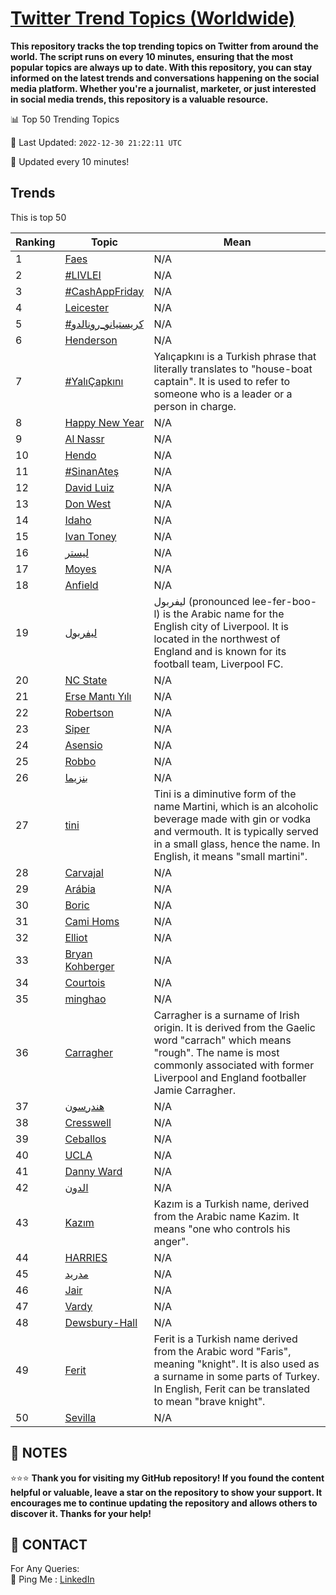 [Twitter Trend Topics (Worldwide)](https://github.com/ErcinDedeoglu/Twitter-Trend-Topics)
==========

**This repository tracks the top trending topics on Twitter from around the world. 
The script runs on every 10 minutes, ensuring that the most popular topics are always up to date. 
With this repository, you can stay informed on the latest trends and conversations happening on the social media platform. 
Whether you're a journalist, marketer, or just interested in social media trends, this repository is a valuable resource.**


📊 Top 50 Trending Topics

📆 Last Updated: `2022-12-30 21:22:11 UTC`

🔧 Updated every 10 minutes!


## Trends

This is top 50

| Ranking | Topic | Mean |
| ------- | ------------ | ------------ |
| 1 | [Faes](http://twitter.com/search?q=Faes) | N/A |
| 2 | [#LIVLEI](http://twitter.com/search?q=%23LIVLEI) | N/A |
| 3 | [#CashAppFriday](http://twitter.com/search?q=%23CashAppFriday) | N/A |
| 4 | [Leicester](http://twitter.com/search?q=Leicester) | N/A |
| 5 | [#كريستيانو_رونالدو](http://twitter.com/search?q=%23%d9%83%d8%b1%d9%8a%d8%b3%d8%aa%d9%8a%d8%a7%d9%86%d9%88_%d8%b1%d9%88%d9%86%d8%a7%d9%84%d8%af%d9%88) | N/A |
| 6 | [Henderson](http://twitter.com/search?q=Henderson) | N/A |
| 7 | [#YalıÇapkını](http://twitter.com/search?q=%23Yal%c4%b1%c3%87apk%c4%b1n%c4%b1) | Yalıçapkını is a Turkish phrase that literally translates to "house-boat captain". It is used to refer to someone who is a leader or a person in charge. |
| 8 | [Happy New Year](http://twitter.com/search?q=Happy+New+Year) | N/A |
| 9 | [Al Nassr](http://twitter.com/search?q=Al+Nassr) | N/A |
| 10 | [Hendo](http://twitter.com/search?q=Hendo) | N/A |
| 11 | [#SinanAteş](http://twitter.com/search?q=%23SinanAte%c5%9f) | N/A |
| 12 | [David Luiz](http://twitter.com/search?q=David+Luiz) | N/A |
| 13 | [Don West](http://twitter.com/search?q=Don+West) | N/A |
| 14 | [Idaho](http://twitter.com/search?q=Idaho) | N/A |
| 15 | [Ivan Toney](http://twitter.com/search?q=Ivan+Toney) | N/A |
| 16 | [ليستر](http://twitter.com/search?q=%d9%84%d9%8a%d8%b3%d8%aa%d8%b1) | N/A |
| 17 | [Moyes](http://twitter.com/search?q=Moyes) | N/A |
| 18 | [Anfield](http://twitter.com/search?q=Anfield) | N/A |
| 19 | [ليفربول](http://twitter.com/search?q=%d9%84%d9%8a%d9%81%d8%b1%d8%a8%d9%88%d9%84) | ليفربول (pronounced lee-fer-boo-l) is the Arabic name for the English city of Liverpool. It is located in the northwest of England and is known for its football team, Liverpool FC. |
| 20 | [NC State](http://twitter.com/search?q=NC+State) | N/A |
| 21 | [Erse Mantı Yılı](http://twitter.com/search?q=Erse+Mant%c4%b1+Y%c4%b1l%c4%b1) | N/A |
| 22 | [Robertson](http://twitter.com/search?q=Robertson) | N/A |
| 23 | [Siper](http://twitter.com/search?q=Siper) | N/A |
| 24 | [Asensio](http://twitter.com/search?q=Asensio) | N/A |
| 25 | [Robbo](http://twitter.com/search?q=Robbo) | N/A |
| 26 | [بنزيما](http://twitter.com/search?q=%d8%a8%d9%86%d8%b2%d9%8a%d9%85%d8%a7) | N/A |
| 27 | [tini](http://twitter.com/search?q=tini) | Tini is a diminutive form of the name Martini, which is an alcoholic beverage made with gin or vodka and vermouth. It is typically served in a small glass, hence the name. In English, it means "small martini". |
| 28 | [Carvajal](http://twitter.com/search?q=Carvajal) | N/A |
| 29 | [Arábia](http://twitter.com/search?q=Ar%c3%a1bia) | N/A |
| 30 | [Boric](http://twitter.com/search?q=Boric) | N/A |
| 31 | [Cami Homs](http://twitter.com/search?q=Cami+Homs) | N/A |
| 32 | [Elliot](http://twitter.com/search?q=Elliot) | N/A |
| 33 | [Bryan Kohberger](http://twitter.com/search?q=Bryan+Kohberger) | N/A |
| 34 | [Courtois](http://twitter.com/search?q=Courtois) | N/A |
| 35 | [minghao](http://twitter.com/search?q=minghao) | N/A |
| 36 | [Carragher](http://twitter.com/search?q=Carragher) | Carragher is a surname of Irish origin. It is derived from the Gaelic word "carrach" which means "rough". The name is most commonly associated with former Liverpool and England footballer Jamie Carragher. |
| 37 | [هندرسون](http://twitter.com/search?q=%d9%87%d9%86%d8%af%d8%b1%d8%b3%d9%88%d9%86) | N/A |
| 38 | [Cresswell](http://twitter.com/search?q=Cresswell) | N/A |
| 39 | [Ceballos](http://twitter.com/search?q=Ceballos) | N/A |
| 40 | [UCLA](http://twitter.com/search?q=UCLA) | N/A |
| 41 | [Danny Ward](http://twitter.com/search?q=Danny+Ward) | N/A |
| 42 | [الدون](http://twitter.com/search?q=%d8%a7%d9%84%d8%af%d9%88%d9%86) | N/A |
| 43 | [Kazım](http://twitter.com/search?q=Kaz%c4%b1m) | Kazım is a Turkish name, derived from the Arabic name Kazim. It means "one who controls his anger". |
| 44 | [HARRIES](http://twitter.com/search?q=HARRIES) | N/A |
| 45 | [مدريد](http://twitter.com/search?q=%d9%85%d8%af%d8%b1%d9%8a%d8%af) | N/A |
| 46 | [Jair](http://twitter.com/search?q=Jair) | N/A |
| 47 | [Vardy](http://twitter.com/search?q=Vardy) | N/A |
| 48 | [Dewsbury-Hall](http://twitter.com/search?q=Dewsbury-Hall) | N/A |
| 49 | [Ferit](http://twitter.com/search?q=Ferit) | Ferit is a Turkish name derived from the Arabic word "Faris", meaning "knight". It is also used as a surname in some parts of Turkey. In English, Ferit can be translated to mean "brave knight". |
| 50 | [Sevilla](http://twitter.com/search?q=Sevilla) | N/A |




## 📝 NOTES

⭐⭐⭐ **Thank you for visiting my GitHub repository! If you found the content helpful or valuable, leave a star on the repository to show your support. It encourages me to continue updating the repository and allows others to discover it. Thanks for your help!**

## 📨 CONTACT

 For Any Queries:  
            🏓 Ping Me : [LinkedIn](https://www.linkedin.com/in/ercindedeoglu/)